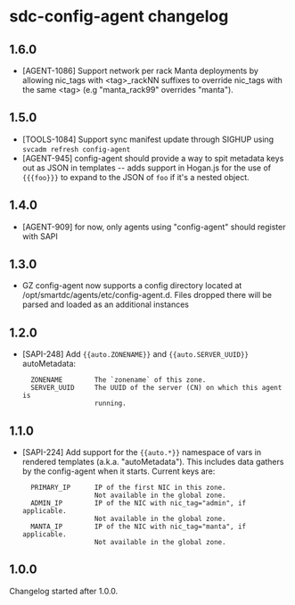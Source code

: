 # sdc-config-agent changelog

## 1.6.0

- [AGENT-1086] Support network per rack Manta deployments by allowing 
  nic_tags with \<tag>_rackNN suffixes to override nic_tags with the same \<tag>
  (e.g "manta_rack99" overrides "manta").

## 1.5.0

- [TOOLS-1084] Support sync manifest update through SIGHUP using
  `svcadm refresh config-agent`
- [AGENT-945] config-agent should provide a way to spit metadata keys out
  as JSON in templates -- adds support in Hogan.js for the use of
  `{{{foo}}}` to expand to the JSON of `foo` if it's a nested object.

## 1.4.0

- [AGENT-909] for now, only agents using "config-agent" should register with SAPI

## 1.3.0

- GZ config-agent now supports a config directory located at
  /opt/smartdc/agents/etc/config-agent.d. Files dropped there will be parsed
  and loaded as an additional instances


## 1.2.0

- [SAPI-248] Add `{{auto.ZONENAME}}` and `{{auto.SERVER_UUID}}` autoMetadata:

        ZONENAME        The `zonename` of this zone.
        SERVER_UUID     The UUID of the server (CN) on which this agent is
                        running.

## 1.1.0

- [SAPI-224] Add support for the `{{auto.*}}` namespace of vars in rendered
  templates (a.k.a. "autoMetadata"). This includes data gathers by the
  config-agent when it starts. Current keys are:

        PRIMARY_IP      IP of the first NIC in this zone.
                        Not available in the global zone.
        ADMIN_IP        IP of the NIC with nic_tag="admin", if applicable.
                        Not available in the global zone.
        MANTA_IP        IP of the NIC with nic_tag="manta", if applicable.
                        Not available in the global zone.

## 1.0.0

Changelog started after 1.0.0.
